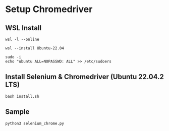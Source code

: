 # Setup Chromedriver

## WSL Install

```
wsl -l --online

wsl --install Ubuntu-22.04

sudo -i
echo "ubuntu ALL=NOPASSWD: ALL" >> /etc/sudoers
```

## Install Selenium & Chromedriver (Ubuntu 22.04.2 LTS)

```
bash install.sh
```

## Sample

```
python3 selenium_chrome.py
```

